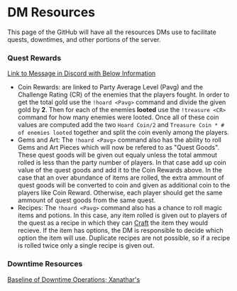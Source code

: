 # DM Resources
This page of the GitHub will have all the resources DMs use to facilitate quests, downtimes, and other portions of the server. 

### Quest Rewards
[Link to Message in Discord with Below Information](https://discord.com/channels/1003109601035690064/1042890921680830496/1079831550989959308)
- Coin Rewards: are linked to Party Average Level (Pavg) and the Challenge Rating (CR) of the enemies that the players fought. In order to get the total gold use the `!hoard <Pavg>` command and divide the given gold by **2**. Then for each of the enemies **looted** use the `!treasure <CR>` command for how many enemies were looted. Once all of these coin values are computed add the two `Hoard Coin/2` and `Treasure Coin * # of enemies looted` together and split the coin evenly among the players.
- Gems and Art: The `!hoard <Pavg>` command also has the ability to roll Gems and Art Pieces which will now be refered to as "Quest Goods". These quest goods will be given out equaly unless the total ammout rolled is less than the party number of players. In that case add up coin value of the quest goods and add it to the Coin Rewards above. In the case that an over abundance of items are rolled, the extra ammount of quest goods will be converted to coin and given as additional coin to the players like Coin Reward. Otherwise, each player should get the same ammount of quest goods from the same quest.
- Recipes: The `!hoard <Pavg>` command also has a chance to roll magic items and potions. In this case, any item rolled is given out to players of the quest as a recipe in which they can [Craft](https://github.com/ApostleLegion/apostle_dnd/blob/DM-main/11-19%20Apostle%20D&D/13%20Downtime/13.03%20Homebrew%20Downtime%20Rules.md#crafting) the item they would recieve. If the item has options, the DM is responsible to decide which option the item will use. Duplicate recipes are not possible, so if a recipe is rolled twice only a single recipe is given out.

### Downtime Resources
[Baseline of Downtime Operations; Xanathar's](http://anyflip.com/dudv/fqwq)
